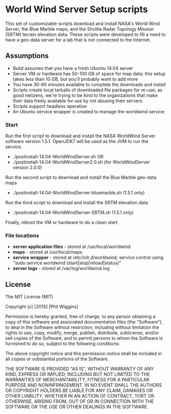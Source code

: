 # World Wind Server Setup scripts

This set of customizable scripts download and install NASA's World Wind Server, the Blue Marble maps, and the Shuttle Radar Topology Mission (SRTM) terrain elevation data.  These scripts were developed to fill a need to have a geo-data server for a lab that is not connected to the Internet.

## Assumptions

- Build assumes that you have a fresh Ubuntu 14.04 server
- Server VM or hardware has 50-100 GB of space for map data; this setup takes less than 10 GB, but you'll probably want to add more
- You have 30-60 minutes available to complete the downloads and install
- Scripts create local tarballs of downloaded file packages for re-use; as good netizens, we're trying to be kind to the organizations that make their data freely available for use by not abusing their servers
- Scripts support headless operation
- An Ubuntu service wrapper is created to manage the worldwind service

### Start

Run the first script to download and install the NASA WorldWind Server software version 1.5.1. OpenJDK7 will be used as the JVM to run the service.
- ./postinstall-14.04-WorldWindServer.sh OR
- ./postinstall-14.04-WorldWindServer2.0.sh (for WorldWindServer version 2.0.0)

Run the second script to download and install the Blue Marble geo-data maps
- ./postinstall-14.04-WorldWindServer-bluemarble.sh (1.5.1 only)

Run the third script to download and install the SRTM elevation data
- ./postinstall-14.04-WorldWindServer-SRTM.sh (1.5.1 only)

Finally, reboot the VM or hardware to do a clean start.

### File locations
- **server application files** - stored at /usr/local/worldwind
- **maps** - stored at /usr/local/maps
- **service wrapper** - stored at /etc/init.d/worldwind; service control using "sudo service worldwind (start|stop|reload|status)"
- **server logs** - stored at /var/log/worldwind.log

## License
The MIT License (MIT)

Copyright (c) [2015] [Phil Wiggins]

Permission is hereby granted, free of charge, to any person obtaining a copy
of this software and associated documentation files (the "Software"), to deal
in the Software without restriction, including without limitation the rights
to use, copy, modify, merge, publish, distribute, sublicense, and/or sell
copies of the Software, and to permit persons to whom the Software is
furnished to do so, subject to the following conditions:

The above copyright notice and this permission notice shall be included in all
copies or substantial portions of the Software.

THE SOFTWARE IS PROVIDED "AS IS", WITHOUT WARRANTY OF ANY KIND, EXPRESS OR
IMPLIED, INCLUDING BUT NOT LIMITED TO THE WARRANTIES OF MERCHANTABILITY,
FITNESS FOR A PARTICULAR PURPOSE AND NONINFRINGEMENT. IN NO EVENT SHALL THE
AUTHORS OR COPYRIGHT HOLDERS BE LIABLE FOR ANY CLAIM, DAMAGES OR OTHER
LIABILITY, WHETHER IN AN ACTION OF CONTRACT, TORT OR OTHERWISE, ARISING FROM,
OUT OF OR IN CONNECTION WITH THE SOFTWARE OR THE USE OR OTHER DEALINGS IN THE
SOFTWARE.

